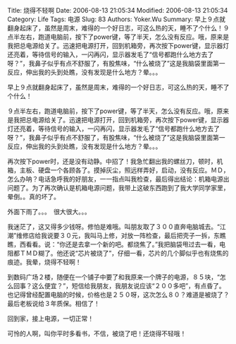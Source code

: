 ﻿Title: 烧得不轻啊
Date: 2006-08-13 21:05:34
Modified: 2006-08-13 21:05:34
Category: Life
Tags: 电源
Slug: 83
Authors: Yoker.Wu
Summary: 
    早上９点就翻身起床了，虽然是周末，难得的一个好日志，可这么热的天，睡不了个什么！９点半左右，跑道电脑前，按下了power键，等了半天，怎么没有反应。哦，原来是我把总电源给关了。迅速把电源打开，回到机箱旁，再次按下power键，显示器灯还亮着，等待信号的输入，一闪再闪，显示器发毛了“信号都跑什么地方去了呀？”，我鼻子似乎有点不舒服了，有股焦味，“什么被烧了”这是我脑袋里面第一反应，伸出我的头到处瞧，没有发现是什么地方？晕。。。


早上９点就翻身起床了，虽然是周末，难得的一个好日志，可这么热的天，睡不了个什么！

９点半左右，跑道电脑前，按下了power键，等了半天，怎么没有反应。哦，原来是我把总电源给关了。迅速把电源打开，回到机箱旁，再次按下power键，显示器灯还亮着，等待信号的输入，一闪再闪，显示器发毛了“信号都跑什么地方去了呀？”，我鼻子似乎有点不舒服了，有股焦味，“什么被烧了”这是我脑袋里面第一反应，伸出我的头到处瞧，没有发现是什么地方？晕。。。

再次按下power时，还是没有动静。中招了！我急忙翻出我的螺丝刀，顿时，机箱，主板、硬盘一个各顾各了。摸掉灰尘，照远样弄好，启动，没有反应。ＭＤ，怎么办呐？电话急呼我的好朋友，一一指点叫我检查，最后得出结论：机箱电源出问题了。为了再次确认是机箱电源问题，我带上这破东西跑到了我大学同学家里，晕倒。。真的坏了。

外面下雨了。。。　很大很大。。。

我迷茫了，这又得多少钱呀。修怕是难哦。叫朋友取了３００直奔电脑城去。“江潮”维修店给我说要３０元，我叫马上修，对放一阵检查，最后把壳子一拆，东瞧瞧，西看看。说：“你还是去拿一个新的吧。都烧焦了。”我把脑袋甩过去一看，电阻都ＴＭＤ糊了。他还说“芯片被烧了”，仔细一看，芯片的几个脚似乎也有烧焦的痕迹。我晕，烧得不轻啊！

到数码广场２楼，随便在一个铺子中要了和我原来一个牌子的电源，８５块，“怎么回事？这么便宜？”，短信给我朋友，我朋友说应该“２００多吧”，有点昏了。也记得曾经配置电脑的时候，价格也是２５０呀，这次怎么８０？难道是被烧了？最后老板说给３年质保。相信了！

回到家，接上电源，一切正常！

可怜的人啊，叫你平时多看书，不信，被烧了吧！还烧得不轻哦！